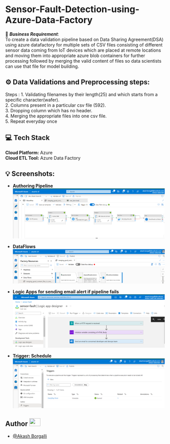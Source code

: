 # Sensor-Fault-Detection-using-Azure-Data-Factory

🚩 ***Business Requirement***: \
To create a data validation pipeline based on Data Sharing Agreement(DSA) using azure datafactory for multiple sets of CSV files consisting of different sensor data coming from IoT devices which are placed at remote locations and moving them into appropriate azure blob containers for further processing followed by merging the valid content of files so data scientists can use that file for model building.

## ⚙️ Data Validations and Preprocessing steps:
Steps : 1. Validating filenames by their length(25) and which starts from a specific character(wafer).\
2. Columns present in a particular csv file (592).\
3. Dropping column which has no header.\
4. Merging the appropriate files into one csv file.\
5. Repeat everyday once


## 💻 Tech Stack

**Cloud Platform:**  Azure \
**Cloud ETL Tool:**  Azure Data Factory 

## 💡 Screenshots:
- **Authoring Pipeline**\
![](screenshots/azuredatafactory.PNG)


- **DataFlows**
![](screenshots/dataflow.PNG)


- **Logic Apps for sending email alert if pipeline fails**
![](screenshots/la.PNG)


- **Trigger: Schedule**
![](screenshots/Trigger.PNG)

## Author <img src="https://raw.githubusercontent.com/TheDudeThatCode/TheDudeThatCode/master/Assets/Developer.gif" width=35 height=25>

- [@Akash Borgalli](https://www.linkedin.com/in/akashborgalli/)

